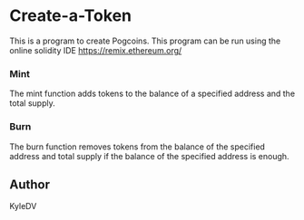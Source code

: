 # Create-a-Token
This is a program to create Pogcoins. This program can be run using the online solidity IDE https://remix.ethereum.org/
### Mint
The mint function adds tokens to the balance of a specified address and the total supply.
### Burn
The burn function removes tokens from the balance of the specified address and total supply if the balance of the specified address is enough.

## Author
KyleDV

